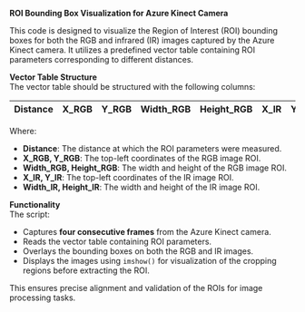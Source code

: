 

 **ROI Bounding Box Visualization for Azure Kinect Camera**  

This code is designed to visualize the Region of Interest (ROI) bounding boxes for both the RGB and infrared (IR) images captured by the Azure Kinect camera. It utilizes a predefined vector table containing ROI parameters corresponding to different distances.  

 **Vector Table Structure**  
The vector table should be structured with the following columns:  

| Distance | X_RGB | Y_RGB | Width_RGB | Height_RGB | X_IR | Y_IR | Width_IR | Height_IR |  
|----------|-------|-------|-----------|------------|------|------|----------|-----------|  

Where:  
- **Distance**: The distance at which the ROI parameters were measured.  
- **X_RGB, Y_RGB**: The top-left coordinates of the RGB image ROI.  
- **Width_RGB, Height_RGB**: The width and height of the RGB image ROI.  
- **X_IR, Y_IR**: The top-left coordinates of the IR image ROI.  
- **Width_IR, Height_IR**: The width and height of the IR image ROI.  

 **Functionality**  
The script:  
- Captures **four consecutive frames** from the Azure Kinect camera.  
- Reads the vector table containing ROI parameters.  
- Overlays the bounding boxes on both the RGB and IR images.  
- Displays the images using `imshow()` for visualization of the cropping regions before extracting the ROI.  

This ensures precise alignment and validation of the ROIs for image processing tasks.
